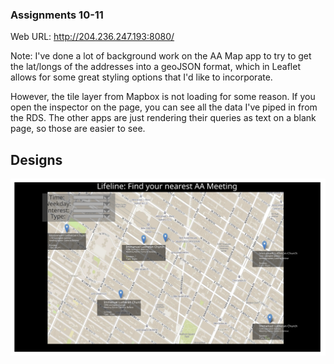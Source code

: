 ### Assignments 10-11

Web URL: <a>http://204.236.247.193:8080/</a>

Note: I've done a lot of background work on the AA Map app to try to get the lat/longs of the addresses into a geoJSON format, which in Leaflet allows for some great styling options that I'd like to incorporate. 

However, the tile layer from Mapbox is not loading for some reason. If you open the inspector on the page, you can see all the data I've piped in from the RDS. The other apps are just rendering their queries as text on a blank page, so those are easier to see. 

## Designs

![Data Structure](https://github.com/mi-desai/data-structures/blob/master/week10-11/AA-Interface.svg)<br/><br/>
